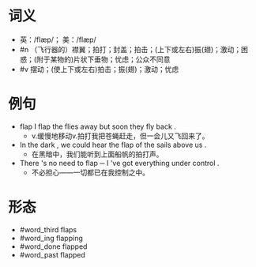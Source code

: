 # 词义
- 英：/flæp/； 美：/flæp/
- #n （飞行器的）襟翼；拍打；封盖；拍击；(上下或左右)振(翅)；激动；困惑；(附于某物的)片状下垂物；忧虑；公众不同意
- #v 摆动；(使上下或左右)拍击；振(翅)；激动；忧虑
# 例句
- flap I flap the flies away but soon they fly back .
	- v.缓慢地移动v.拍打我把苍蝇赶走，但一会儿又飞回来了。
- In the dark , we could hear the flap of the sails above us .
	- 在黑暗中，我们能听到上面船帆的拍打声。
- There 's no need to flap ─ I 've got everything under control .
	- 不必担心——一切都已在我控制之中。
# 形态
- #word_third flaps
- #word_ing flapping
- #word_done flapped
- #word_past flapped
